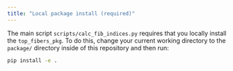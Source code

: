 ```yaml
---
title: "Local package install (required)"
---
```

The main script `scripts/calc_fib_indices.py` requires that you locally install the `top_fibers_pkg`.
To do this, change your current working directory to the `package/` directory inside of this repository and then run:

```bash
pip install -e .
```